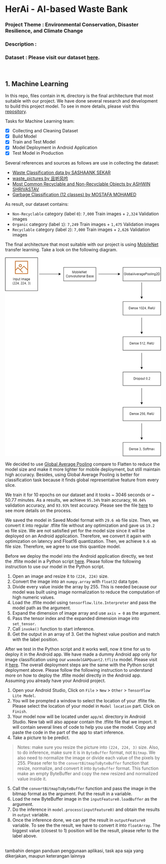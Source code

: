 # HerAi - AI-based Waste Bank

### Project Theme : Environmental Conservation, Disaster Resilience, and Climate Change

### Description :

### Dataset : Please visit our dataset [here](https://drive.google.com/file/d/1EiD0SNOjb9N-5J1-tTOY57jL52MWw2B1/view?usp=sharing). 

<br />

## 1. Machine Learning
In this repo, files contain in `ML` directory is the final architecture that most suitable with our project. We have done several research and development to build this project model. To see in more details, please visit this [repository](https://github.com/samleonnn/HerAi-Model-Development).

Tasks for Machine Learning team:
- [x] Collecting and Cleaning Dataset
- [x] Build Model
- [x] Train and Test Model
- [x] Model Deployment in Android Application
- [x] Test Model in Production

Several references and sources as follows are use in collecting the dataset:
- [Waste Classification data by SASHAANK SEKAR](https://www.kaggle.com/datasets/techsash/waste-classification-data)
- [waste_pictures by 且听风吟](https://www.kaggle.com/datasets/wangziang/waste-pictures)
- [Most Common Recyclable and Non-Recyclable Objects by ASHWIN SHRIVASTAV](https://www.kaggle.com/datasets/ashwinshrivastav/most-common-recyclable-and-nonrecyclable-objects)
- [Garbage Classification (12 classes) by MOSTAFA MOHAMED](https://www.kaggle.com/datasets/mostafaabla/garbage-classification?select=garbage_classification)

As result, our dataset contains:
- `Non-Recyclable` category (label `0`): `7,000` Train images + `2,324` Validation images
- `Organic` category (label `1`): `7,249` Train images + `1,475` Validation images
- `Recyclable` category (label `2`): `7,000` Train images + `2,626` Validation images

The final architecture that most suitable with our project is using [MobileNet](https://arxiv.org/pdf/1704.04861.pdf) transfer learning. Take a look on the following diagram.
<br /><br />
![Machine Learning Architecture Diagram](https://github.com/heriirianto/Capstone-Project-Bangkit2022/blob/main/ML/diagram.jpg?raw=true)

We decided to use [Global Average Pooling](https://github.com/christianversloot/machine-learning-articles/blob/main/what-are-max-pooling-average-pooling-global-max-pooling-and-global-average-pooling.md#global-average-pooling) compare to Flatten to reduce the model size and make it more lighter for mobile deployment, but still maintain high accuracy. Besides, using Global Average Pooling is better for classification task because it finds global representative feature from every slice.

We train it for 10 epochs on our dataset and it tooks ~ 3046 seconds or ~ 50.77 minutes. As a results, we achieve `95.34%` train accuracy, `90.04%` validation accuracy, and `93.93%` test accuracy. Please see the file [here](https://github.com/heriirianto/Capstone-Project-Bangkit2022/blob/main/ML/HerAi%20Waste%20Segregation%20Model%20Development.ipynb) to see more details on the process.

We saved the model in Saved Model format with `29.6 mb` file size. Then, we convert it into regular .tflite file without any optimization and gave us `19.2 mb` file size. We are not satisfied yet for the model size since it will be deployed on an Android application. Therefore, we convert it again with optimization on latency and Float16 quantization. Then, we achieve `9.6 mb` file size. Therefore, we agree to use this quantize model.

Before we deploy the model into the Android application directly, we test the .tflite model in a Python script [here](https://github.com/heriirianto/Capstone-Project-Bangkit2022/blob/main/ML/testTFLite.py). Please follow the following instruction to use our model in the Python script.
1. Open an image and resize it to `(224, 224)` size.
2. Convert the image into an `numpy.array` with `float32` data type.
3. Divide every value inside the array by 255. This is needed because our model was built using image normalization to reduce the computation of high numeric values.
4. Load the .tflite model using `tensorflow.lite.Interpreter` and pass the model path as the argument.
5. Expand the dimension of image array and use `axis = 0` as the argument.
6. Pass the tensor index and the expanded dimension image into `set_tensor`.
7. Call `invoke()` function to start inference.
8. Get the output in an array of 3. Get the highest value position and match with the label position.

After we test in the Python script and it works well, now it time for us to deploy it in the Android app. We have made a dummy Android app only for image classification using our `wsmodelGAPQuant2.tflite` model. Please visit it [here](https://github.com/heriirianto/Capstone-Project-Bangkit2022/tree/main/ML/WasteSegregation2). The overall deployment steps are the same with the Python script deployment above. Please follow the following instruction to understand more on how to deploy the .tflite model directly in the Android app. Assuming you already have your Android project.
1. Open your Android Studio, Click on `File` > `New` > `Other` > `TensorFlow Lite Model`.
2. You will be prompted a window to select the location of your .tflite file. Please select the location of your model in `Model location` part. Click on `Finish`.
3. Your model now will be located under `app/ml` directory in Android Studio. New tab will also appear contain the .tflite file that we import. It will contain several lines of code to help you use the model. Copy and paste the code in the part of the app to start inference.
4. Take a picture to be predict. 
> Notes: make sure you resize the picture into `(224, 224, 3)` size. Also, to do inference, make sure it is in `ByteBuffer` format, not `Bitmap`. We also need to normalize the image or divide each value of the pixels by 255. Please refer to the `convertBitmapToByteBuffer` function that resize, normalize, and convert it into `ByteBuffer` format. This function make an empty ByteBuffer and copy the new resized and normalized value inside it.
5. Call the `convertBitmapToByteBuffer` function and pass the image in the bitmap format as the argument. Put the result in a variable.
6. Load the new ByteBuffer image in the `inputFeature0.loadBuffer` as the argument.
7. Do the inference in `model.process(inputFeature0)` and obtain the results in `output` variable.
8. Once the inference done, we can get the result in `outputFeature0` variable. To see the the result, we have to convert it into `floatArray`. The biggest value (closest to 1) position will be the result, please refer to the label above.
<br /><br />

tambahin dengan panduan penggunaan aplikasi, task apa saja yang dikerjakan, maupun keterangan lainnya

